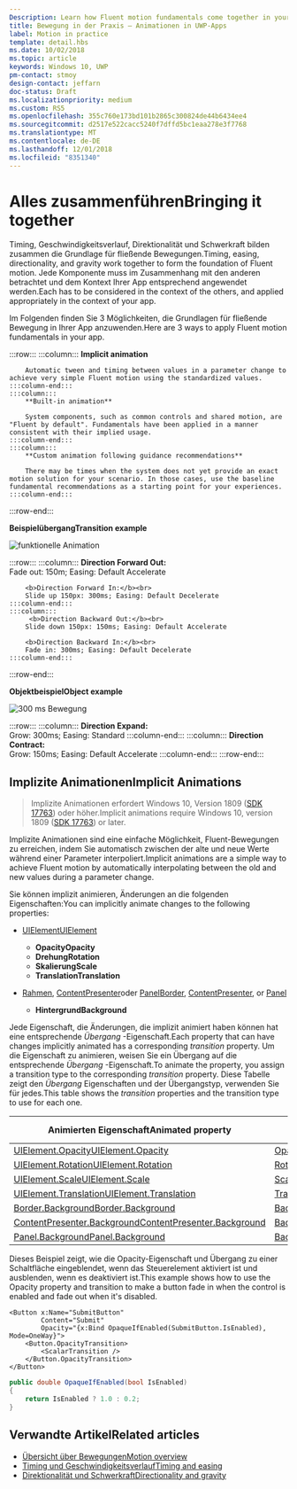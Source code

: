 ```yaml
---
Description: Learn how Fluent motion fundamentals come together in your app.
title: Bewegung in der Praxis – Animationen in UWP-Apps
label: Motion in practice
template: detail.hbs
ms.date: 10/02/2018
ms.topic: article
keywords: Windows 10, UWP
pm-contact: stmoy
design-contact: jeffarn
doc-status: Draft
ms.localizationpriority: medium
ms.custom: RS5
ms.openlocfilehash: 355c760e173bd101b2865c300824de44b6434ee4
ms.sourcegitcommit: d2517e522cacc5240f7dffd5bc1eaa278e3f7768
ms.translationtype: MT
ms.contentlocale: de-DE
ms.lasthandoff: 12/01/2018
ms.locfileid: "8351340"
---
```

# <a name="bringing-it-together"></a><span data-ttu-id="9f90f-103">Alles zusammenführen</span><span class="sxs-lookup"><span data-stu-id="9f90f-103">Bringing it together</span></span>

<span data-ttu-id="9f90f-104">Timing, Geschwindigkeitsverlauf, Direktionalität und Schwerkraft bilden zusammen die Grundlage für fließende Bewegungen.</span><span class="sxs-lookup"><span data-stu-id="9f90f-104">Timing, easing, directionality, and gravity work together to form the foundation of Fluent motion.</span></span> <span data-ttu-id="9f90f-105">Jede Komponente muss im Zusammenhang mit den anderen betrachtet und dem Kontext Ihrer App entsprechend angewendet werden.</span><span class="sxs-lookup"><span data-stu-id="9f90f-105">Each has to be considered in the context of the others, and applied appropriately in the context of your app.</span></span>

<span data-ttu-id="9f90f-106">Im Folgenden finden Sie 3 Möglichkeiten, die Grundlagen für fließende Bewegung in Ihrer App anzuwenden.</span><span class="sxs-lookup"><span data-stu-id="9f90f-106">Here are 3 ways to apply Fluent motion fundamentals in your app.</span></span>

:::row:::
    :::column:::
        **Implicit animation**

        Automatic tween and timing between values in a parameter change to achieve very simple Fluent motion using the standardized values.
    :::column-end:::
    :::column:::
        **Built-in animation**

        System components, such as common controls and shared motion, are "Fluent by default". Fundamentals have been applied in a manner consistent with their implied usage.
    :::column-end:::
    :::column:::
        **Custom animation following guidance recommendations**

        There may be times when the system does not yet provide an exact motion solution for your scenario. In those cases, use the baseline fundamental recommendations as a starting point for your experiences.
    :::column-end:::
:::row-end:::

**<span data-ttu-id="9f90f-107">Beispielübergang</span><span class="sxs-lookup"><span data-stu-id="9f90f-107">Transition example</span></span>**

![funktionelle Animation](images/pageRefresh.gif)

:::row:::
    :::column:::
        <b>Direction Forward Out:</b><br>
        Fade out: 150m; Easing: Default Accelerate

        <b>Direction Forward In:</b><br>
        Slide up 150px: 300ms; Easing: Default Decelerate
    :::column-end:::
    :::column:::
         <b>Direction Backward Out:</b><br>
        Slide down 150px: 150ms; Easing: Default Accelerate

        <b>Direction Backward In:</b><br>
        Fade in: 300ms; Easing: Default Decelerate
    :::column-end:::
:::row-end:::

**<span data-ttu-id="9f90f-109">Objektbeispiel</span><span class="sxs-lookup"><span data-stu-id="9f90f-109">Object example</span></span>**

 ![300 ms Bewegung](images/control.gif)

:::row:::
    :::column:::
        <b>Direction Expand:</b><br>
        Grow: 300ms; Easing: Standard
    :::column-end:::
    :::column:::
        <b>Direction Contract:</b><br>
        Grow: 150ms; Easing: Default Accelerate
    :::column-end:::
:::row-end:::

## <a name="implicit-animations"></a><span data-ttu-id="9f90f-111">Implizite Animationen</span><span class="sxs-lookup"><span data-stu-id="9f90f-111">Implicit Animations</span></span>

> <span data-ttu-id="9f90f-112">Implizite Animationen erfordert Windows 10, Version 1809 ([SDK 17763](https://developer.microsoft.com/windows/downloads/windows-10-sdk)) oder höher.</span><span class="sxs-lookup"><span data-stu-id="9f90f-112">Implicit animations require Windows 10, version 1809 ([SDK 17763](https://developer.microsoft.com/windows/downloads/windows-10-sdk)) or later.</span></span>


<span data-ttu-id="9f90f-113">Implizite Animationen sind eine einfache Möglichkeit, Fluent-Bewegungen zu erreichen, indem Sie automatisch zwischen der alte und neue Werte während einer Parameter interpoliert.</span><span class="sxs-lookup"><span data-stu-id="9f90f-113">Implicit animations are a simple way to achieve Fluent motion by automatically interpolating between the old and new values during a parameter change.</span></span>

<span data-ttu-id="9f90f-114">Sie können implizit animieren, Änderungen an die folgenden Eigenschaften:</span><span class="sxs-lookup"><span data-stu-id="9f90f-114">You can implicitly animate changes to the following properties:</span></span>

- [<span data-ttu-id="9f90f-115">UIElement</span><span class="sxs-lookup"><span data-stu-id="9f90f-115">UIElement</span></span>](/uwp/api/windows.ui.xaml.uielement)
  - **<span data-ttu-id="9f90f-116">Opacity</span><span class="sxs-lookup"><span data-stu-id="9f90f-116">Opacity</span></span>**
  - **<span data-ttu-id="9f90f-117">Drehung</span><span class="sxs-lookup"><span data-stu-id="9f90f-117">Rotation</span></span>**
  - **<span data-ttu-id="9f90f-118">Skalierung</span><span class="sxs-lookup"><span data-stu-id="9f90f-118">Scale</span></span>**
  - **<span data-ttu-id="9f90f-119">Translation</span><span class="sxs-lookup"><span data-stu-id="9f90f-119">Translation</span></span>**

- <span data-ttu-id="9f90f-120">[Rahmen](/uwp/api/windows.ui.xaml.controls.border), [ContentPresenter](/uwp/api/windows.ui.xaml.controls.contentpresenter)oder [Panel](/uwp/api/windows.ui.xaml.controls.panel)</span><span class="sxs-lookup"><span data-stu-id="9f90f-120">[Border](/uwp/api/windows.ui.xaml.controls.border), [ContentPresenter](/uwp/api/windows.ui.xaml.controls.contentpresenter), or [Panel](/uwp/api/windows.ui.xaml.controls.panel)</span></span>
  - **<span data-ttu-id="9f90f-121">Hintergrund</span><span class="sxs-lookup"><span data-stu-id="9f90f-121">Background</span></span>**

<span data-ttu-id="9f90f-122">Jede Eigenschaft, die Änderungen, die implizit animiert haben können hat eine entsprechende _Übergang_ -Eigenschaft.</span><span class="sxs-lookup"><span data-stu-id="9f90f-122">Each property that can have changes implicitly animated has a corresponding _transition_ property.</span></span> <span data-ttu-id="9f90f-123">Um die Eigenschaft zu animieren, weisen Sie ein Übergang auf die entsprechende _Übergang_ -Eigenschaft.</span><span class="sxs-lookup"><span data-stu-id="9f90f-123">To animate the property, you assign a transition type to the corresponding _transition_ property.</span></span> <span data-ttu-id="9f90f-124">Diese Tabelle zeigt den _Übergang_ Eigenschaften und der Übergangstyp, verwenden Sie für jedes.</span><span class="sxs-lookup"><span data-stu-id="9f90f-124">This table shows the _transition_ properties and the transition type to use for each one.</span></span>

| <span data-ttu-id="9f90f-125">Animierten Eigenschaft</span><span class="sxs-lookup"><span data-stu-id="9f90f-125">Animated property</span></span> | <span data-ttu-id="9f90f-126">Übergang-Eigenschaft</span><span class="sxs-lookup"><span data-stu-id="9f90f-126">Transition property</span></span> | <span data-ttu-id="9f90f-127">Implizite Übergangstyp</span><span class="sxs-lookup"><span data-stu-id="9f90f-127">Implicit transition type</span></span> |
| -- | -- | -- |
| [<span data-ttu-id="9f90f-128">UIElement.Opacity</span><span class="sxs-lookup"><span data-stu-id="9f90f-128">UIElement.Opacity</span></span>](/uwp/api/windows.ui.xaml.uielement.opacity) | [<span data-ttu-id="9f90f-129">OpacityTransition</span><span class="sxs-lookup"><span data-stu-id="9f90f-129">OpacityTransition</span></span>](/uwp/api/windows.ui.xaml.uielement.opacitytransition) | [<span data-ttu-id="9f90f-130">ScalarTransition</span><span class="sxs-lookup"><span data-stu-id="9f90f-130">ScalarTransition</span></span>](/uwp/api/windows.ui.xaml.scalartransition) |
| [<span data-ttu-id="9f90f-131">UIElement.Rotation</span><span class="sxs-lookup"><span data-stu-id="9f90f-131">UIElement.Rotation</span></span>](/uwp/api/windows.ui.xaml.uielement.rotation) | [<span data-ttu-id="9f90f-132">RotationTransition</span><span class="sxs-lookup"><span data-stu-id="9f90f-132">RotationTransition</span></span>](/uwp/api/windows.ui.xaml.uielement.rotationtransition) | [<span data-ttu-id="9f90f-133">ScalarTransition</span><span class="sxs-lookup"><span data-stu-id="9f90f-133">ScalarTransition</span></span>](/uwp/api/windows.ui.xaml.scalartransition) |
| [<span data-ttu-id="9f90f-134">UIElement.Scale</span><span class="sxs-lookup"><span data-stu-id="9f90f-134">UIElement.Scale</span></span>](/uwp/api/windows.ui.xaml.uielement.scale) | [<span data-ttu-id="9f90f-135">ScaleTransition</span><span class="sxs-lookup"><span data-stu-id="9f90f-135">ScaleTransition</span></span>](/uwp/api/windows.ui.xaml.uielement.scaletransition) | [<span data-ttu-id="9f90f-136">Vector3Transition</span><span class="sxs-lookup"><span data-stu-id="9f90f-136">Vector3Transition</span></span>](/uwp/api/windows.ui.xaml.uielement.vector3transition) |
| [<span data-ttu-id="9f90f-137">UIElement.Translation</span><span class="sxs-lookup"><span data-stu-id="9f90f-137">UIElement.Translation</span></span>](/uwp/api/windows.ui.xaml.uielement.scale) | [<span data-ttu-id="9f90f-138">TranslationTransition</span><span class="sxs-lookup"><span data-stu-id="9f90f-138">TranslationTransition</span></span>](/uwp/api/windows.ui.xaml.uielement.translationtransition) | [<span data-ttu-id="9f90f-139">Vector3Transition</span><span class="sxs-lookup"><span data-stu-id="9f90f-139">Vector3Transition</span></span>](/uwp/api/windows.ui.xaml.uielement.vector3transition) |
| [<span data-ttu-id="9f90f-140">Border.Background</span><span class="sxs-lookup"><span data-stu-id="9f90f-140">Border.Background</span></span>](/uwp/api/windows.ui.xaml.controls.border.background) | [<span data-ttu-id="9f90f-141">BackgroundTransition</span><span class="sxs-lookup"><span data-stu-id="9f90f-141">BackgroundTransition</span></span>](/uwp/api/windows.ui.xaml.controls.border.backgroundtransition) | [<span data-ttu-id="9f90f-142">BrushTransition</span><span class="sxs-lookup"><span data-stu-id="9f90f-142">BrushTransition</span></span>](//uwp/api/windows.ui.xaml.uielement.brushtransition) |
| [<span data-ttu-id="9f90f-143">ContentPresenter.Background</span><span class="sxs-lookup"><span data-stu-id="9f90f-143">ContentPresenter.Background</span></span>](/uwp/api/windows.ui.xaml.controls.contentpresenter.background) | [<span data-ttu-id="9f90f-144">BackgroundTransition</span><span class="sxs-lookup"><span data-stu-id="9f90f-144">BackgroundTransition</span></span>](/uwp/api/windows.ui.xaml.controls.contentpresenter.backgroundtransition) | [<span data-ttu-id="9f90f-145">BrushTransition</span><span class="sxs-lookup"><span data-stu-id="9f90f-145">BrushTransition</span></span>](//uwp/api/windows.ui.xaml.uielement.brushtransition) |
| [<span data-ttu-id="9f90f-146">Panel.Background</span><span class="sxs-lookup"><span data-stu-id="9f90f-146">Panel.Background</span></span>](/uwp/api/windows.ui.xaml.controls.panel.background) | [<span data-ttu-id="9f90f-147">BackgroundTransition</span><span class="sxs-lookup"><span data-stu-id="9f90f-147">BackgroundTransition</span></span>](/uwp/api/windows.ui.xaml.controls.panel.backgroundtransition)  | [<span data-ttu-id="9f90f-148">BrushTransition</span><span class="sxs-lookup"><span data-stu-id="9f90f-148">BrushTransition</span></span>](//uwp/api/windows.ui.xaml.uielement.brushtransition) |

<span data-ttu-id="9f90f-149">Dieses Beispiel zeigt, wie die Opacity-Eigenschaft und Übergang zu einer Schaltfläche eingeblendet, wenn das Steuerelement aktiviert ist und ausblenden, wenn es deaktiviert ist.</span><span class="sxs-lookup"><span data-stu-id="9f90f-149">This example shows how to use the Opacity property and transition to make a button fade in when the control is enabled and fade out when it's disabled.</span></span>

```xaml
<Button x:Name="SubmitButton"
        Content="Submit"
        Opacity="{x:Bind OpaqueIfEnabled(SubmitButton.IsEnabled), Mode=OneWay}">
    <Button.OpacityTransition>
        <ScalarTransition />
    </Button.OpacityTransition>
</Button>
```

```csharp
public double OpaqueIfEnabled(bool IsEnabled)
{
    return IsEnabled ? 1.0 : 0.2;
}
```

## <a name="related-articles"></a><span data-ttu-id="9f90f-150">Verwandte Artikel</span><span class="sxs-lookup"><span data-stu-id="9f90f-150">Related articles</span></span>

- [<span data-ttu-id="9f90f-151">Übersicht über Bewegungen</span><span class="sxs-lookup"><span data-stu-id="9f90f-151">Motion overview</span></span>](index.md)
- [<span data-ttu-id="9f90f-152">Timing und Geschwindigkeitsverlauf</span><span class="sxs-lookup"><span data-stu-id="9f90f-152">Timing and easing</span></span>](timing-and-easing.md)
- [<span data-ttu-id="9f90f-153">Direktionalität und Schwerkraft</span><span class="sxs-lookup"><span data-stu-id="9f90f-153">Directionality and gravity</span></span>](directionality-and-gravity.md)
